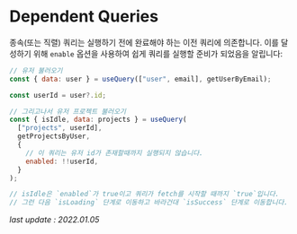 # Dependent Queries

종속(또는 직렬) 쿼리는 실행하기 전에 완료해야 하는 이전 쿼리에 의존합니다. 이를 달성하기 위해 `enable` 옵션을 사용하여 쉽게 쿼리를 실행할 준비가 되었음을 알립니다:

```js
// 유저 불러오기
const { data: user } = useQuery(["user", email], getUserByEmail);

const userId = user?.id;

// 그리고나서 유저 프로젝트 불러오기
const { isIdle, data: projects } = useQuery(
  ["projects", userId],
  getProjectsByUser,
  {
    // 이 쿼리는 유저 id가 존재할때까지 실행되지 않습니다.
    enabled: !!userId,
  }
);

// isIdle은 `enabled`가 true이고 쿼리가 fetch를 시작할 때까지 `true`입니다.
// 그런 다음 `isLoading` 단계로 이동하고 바라건대 `isSuccess` 단계로 이동합니다. :)
```

_last update : 2022.01.05_
